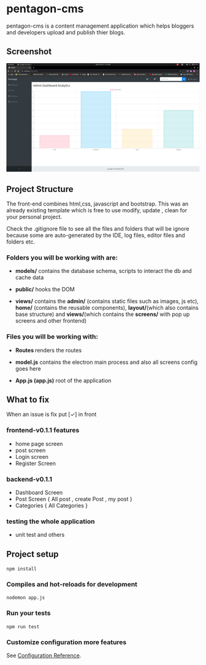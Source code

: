 # pentagon-cms

pentagon-cms is a content management application which helps bloggers and developers upload and publish thier blogs.

## Screenshot
<img src="/public/ui-readme/img-3.png">


## Project Structure

The front-end combines html,css, javascript and bootstrap. This was an already existing template which is 
free to use modify, update , clean for your personal project. 

Check the .gitignore file to see all the files and folders that will be ignore because some are auto-generated by the IDE, log files, editor files and folders etc.

### Folders you will be working with are:

- <b>models/</b> contains the database schema, scripts to interact the db and cache data

- <b>public/</b> hooks the DOM

- <b>views/</b> contains the <b>admin/</b> (contains static files such as images, js etc), <b>home/</b> (contains the reusable components), <b>layout/</b>(which also contains base structure) and <b>views/</b>(which contains the <b>screens/</b> with pop up screens and other frontend)

### Files you will be working with:

- <b>Routes </b> renders the routes

- <b>model.js</b> contains the electron main process and also all screens config goes here

- <b>App.js (app.js)</b> root of the application


## What to fix

When an issue is fix put [✓] in front

### frontend-v0.1.1 features

- home page screen
- post screen
- Login screen 
- Register Screen

### backend-v0.1.1

- Dashboard Screen 
- Post Screen { All post , create Post , my post }
- Categories  { All Categories }


### testing the whole application

- unit test and others

## Project setup

```
npm install
```

### Compiles and hot-reloads for development

```
nodemon app.js
```


### Run your tests

```
npm run test
```

### Customize configuration more features

See [Configuration Reference](`https://www.npmjs.com/`).
